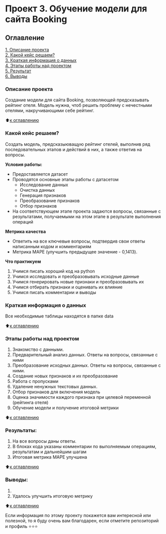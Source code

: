 # Проект 3. Обучение модели для сайта Booking

## Оглавление  
[1. Описание проекта](https://github.com/NikolayKordiukov/sf_data_science/tree/master/project_3/README.md#Описание-проекта)  
[2. Какой кейс решаем?](https://github.com/NikolayKordiukov/sf_data_science/tree/master/project_3/README.md#Какой-кейс-решаем)  
[3. Краткая информация о данных](https://github.com/NikolayKordiukov/sf_data_science/tree/master/project_3/README.md#Краткая-информация-о-данных)  
[4. Этапы работы над проектом](https://github.com/NikolayKordiukov/sf_data_science/tree/master/project_3/README.md#Этапы-работы-над-проектом)  
[5. Результат](https://github.com/NikolayKordiukov/sf_data_science/tree/master/project_3/README.md#Результат)    
[6. Выводы](https://github.com/NikolayKordiukov/sf_data_science/tree/master/project_3/README.md#Выводы) 

### Описание проекта    
Создание модели для сайта Booking, позволяющей предсказывать рейтинг отеля. Модель нужна, чтоб решить проблему с нечестными отелями, накручивающими себе рейтинг.

:arrow_up:[к оглавлению](https://github.com/NikolayKordiukov/sf_data_science/tree/master/project_3/README.md#Оглавление)


### Какой кейс решаем?    
Создать модель, предсказыюващую рейтинг отелей, выполнив ряд последовательных этапов и действий в них, а также ответив на вопросы.

**Условия работы:**  
- Предоставляется датасет
- Проводятся основные этапы работы с датасетом
    * Исследование данных
    * Очистка данных
    * Генерация признаков
    * Преобразование признаков
    * Отбор признаков
- На соответствующем этапе проекта задаются вопросы, связанные с результатами, получаемыми на этом этапе в результате выполнения операций


**Метрика качества**     
- Ответить на все ключевые вопросы, подтвердив свои ответы написанным кодом и комментариям
- Метрика MAPE (улучшить предыдущее значение - 0,1413).

**Что практикуем**     
1. Учимся писать хороший код на python
2. Учимся исследовать и преобразовывать исходные данные
3. Учимся генерировать новые признаки и преобразовывать их
4. Учимся отбирать признаки и оценивать их влияние 
3. Учимся писать комментарии и выводы


### Краткая информация о данных
Все необходимые таблицы находятся в папке data
  
:arrow_up:[к оглавлению](https://github.com/NikolayKordiukov/sf_data_science/tree/master/project_3/README.md#Оглавление)


### Этапы работы над проектом  
1. Знакомство с данными.
2. Предварительный анализ данных. Ответы на вопросы, связанные с ними
3. Преобразование исходных данных. Ответы на вопросы, связанные с ними.
4. Создание новых признаков и их преобразование
5. Работа с пропусками
6. Удаление ненужных текстовых данных.
7. Отбор признаков для включения модель
8. Оценка значимости каждого признака при целевой переменной (рейтинга отеля)
9. Обучение модели и получение итоговой метрики



:arrow_up:[к оглавлению](https://github.com/NikolayKordiukov/sf_data_science/tree/master/project_3/README.md#Оглавление)


### Результаты:  
1. На все вопросы даны ответы.
2. В блоках кода указаны комментарии по выполняемым операциям, результатам и дальнейшим шагам
3. Итоговая метрика MAPE улучшена

:arrow_up:[к оглавлению](https://github.com/NikolayKordiukov/sf_data_science/tree/master/project_3/README.md#Оглавление)


### Выводы:  
1. 
2. Удалось улучшить итоговую метрику



:arrow_up:[к оглавлению](https://github.com/NikolayKordiukov/sf_data_science/tree/master/project_3/README.md#Оглавление)


Если информация по этому проекту покажется вам интересной или полезной, то я буду очень вам благодарен, если отметите репозиторий и профиль ⭐️⭐️⭐️